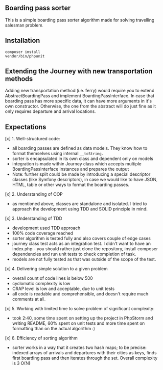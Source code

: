 ## Boarding pass sorter
This is a simple boarding pass sorter algorithm made for solving travelling salesman problem.

## Installation
```
composer install
vendor/bin/phpunit
```

## Extending the Journey with new transportation methods
Adding new transportation method (i.e. ferry) would require you to extend AbstractBoardingPass and implement BoardingPassInterface. In case that boarding pass has more specific data, it can have more arguments in it's own constructor. Otherwise, the one from the abstract will do just fine as it only requires departure and arrival locations.

## Expectations
[x] 1. Well-structured code:
- all boarding passes are defined as data models. They know how to format themselves using internal `__toString.`
- sorter is encapsulated in its own class and dependent only on models
- integration is made within Journey class which accepts multiple BoardingPassInterface instances and prepares the output
- Note: further split could be made by introducing a special descriptor classes (like Symfony descriptors), in case we would like to have JSON, HTML, table or other ways to format the boarding passes.

[x] 2. Understanding of OOP
- as mentioned above, classes are standalone and isolated. I tried to approach the development using TDD and SOLID principle in mind.

[x] 3. Understanding of TDD
- development used TDD approach
- 100% code coverage reached
- sorter algorithm is tested fully and also covers couple of edge cases
- journey class test acts as an integration test. I didn't want to have an index.php - you should rather just clone the repository, install composer dependencies and run unit tests to check completion of task.
- models are not fully tested as that was outside of the scope of the test.

[x] 4. Delivering simple solution to a given problem
- overall count of code lines is below 500
- cyclomatic complexity is low
- CRAP level is low and acceptable, due to unit tests
- all code is readable and comprehensible, and doesn't require much comments at all.

[x] 5. Working with limited time to solve problem of significant complexity:
- took 2:40, some time spent on setting up the project in PhpStorm and writing README, 60% spent on unit tests and more time spent on formatting than on the actual algorithm :)

[x] 6. Efficiency of sorting algorithm
- sorter works in a way that it creates two hash maps; to be precise: indexed arrays of arrivals and departures with their cities as keys, finds first boarding pass and then iterates through the set. Overall complexity is 3 O(N)
